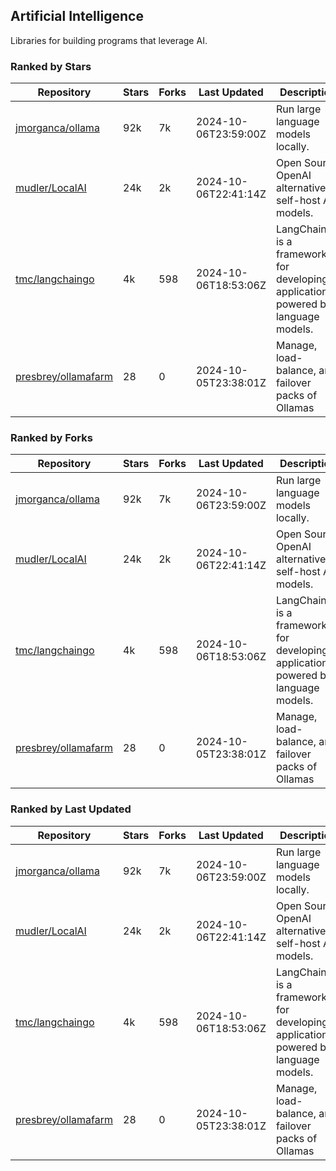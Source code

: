 ## Artificial Intelligence

Libraries for building programs that leverage AI.

### Ranked by Stars

| Repository | Stars | Forks | Last Updated | Description | 
|------------|-------|-------|--------------|-------------|
| [jmorganca/ollama](https://github.com/jmorganca/ollama) | 92k | 7k | 2024-10-06T23:59:00Z |  Run large language models locally. |
| [mudler/LocalAI](https://github.com/mudler/LocalAI) | 24k | 2k | 2024-10-06T22:41:14Z |  Open Source OpenAI alternative, self-host AI models. |
| [tmc/langchaingo](https://github.com/tmc/langchaingo) | 4k | 598 | 2024-10-06T18:53:06Z |  LangChainGo is a framework for developing applications powered by language models. |
| [presbrey/ollamafarm](https://github.com/presbrey/ollamafarm) | 28 | 0 | 2024-10-05T23:38:01Z |  Manage, load-balance, and failover packs of Ollamas |

### Ranked by Forks

| Repository | Stars | Forks | Last Updated | Description | 
|------------|-------|-------|--------------|-------------|
| [jmorganca/ollama](https://github.com/jmorganca/ollama) | 92k | 7k | 2024-10-06T23:59:00Z |  Run large language models locally. |
| [mudler/LocalAI](https://github.com/mudler/LocalAI) | 24k | 2k | 2024-10-06T22:41:14Z |  Open Source OpenAI alternative, self-host AI models. |
| [tmc/langchaingo](https://github.com/tmc/langchaingo) | 4k | 598 | 2024-10-06T18:53:06Z |  LangChainGo is a framework for developing applications powered by language models. |
| [presbrey/ollamafarm](https://github.com/presbrey/ollamafarm) | 28 | 0 | 2024-10-05T23:38:01Z |  Manage, load-balance, and failover packs of Ollamas |

### Ranked by Last Updated

| Repository | Stars | Forks | Last Updated | Description | 
|------------|-------|-------|--------------|-------------|
| [jmorganca/ollama](https://github.com/jmorganca/ollama) | 92k | 7k | 2024-10-06T23:59:00Z |  Run large language models locally. |
| [mudler/LocalAI](https://github.com/mudler/LocalAI) | 24k | 2k | 2024-10-06T22:41:14Z |  Open Source OpenAI alternative, self-host AI models. |
| [tmc/langchaingo](https://github.com/tmc/langchaingo) | 4k | 598 | 2024-10-06T18:53:06Z |  LangChainGo is a framework for developing applications powered by language models. |
| [presbrey/ollamafarm](https://github.com/presbrey/ollamafarm) | 28 | 0 | 2024-10-05T23:38:01Z |  Manage, load-balance, and failover packs of Ollamas |

